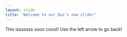 ```yaml
---
layout: slide
title: "Welcome to our Daz's new slide!"
---
```

This isssssss sooo coool!
Use the left arrow to go back!
